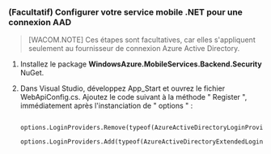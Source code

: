 ﻿### (Facultatif) Configurer votre service mobile .NET pour une connexion AAD

>[WACOM.NOTE] Ces étapes sont facultatives, car elles s'appliquent seulement au fournisseur de connexion Azure Active Directory.

1. Installez le package **WindowsAzure.MobileServices.Backend.Security** NuGet.

2. Dans Visual Studio, développez App_Start et ouvrez le fichier WebApiConfig.cs. Ajoutez le code suivant à la méthode " Register ", immédiatement après l'instanciation de " options " :

        options.LoginProviders.Remove(typeof(AzureActiveDirectoryLoginProvider));
        options.LoginProviders.Add(typeof(AzureActiveDirectoryExtendedLoginProvider));


